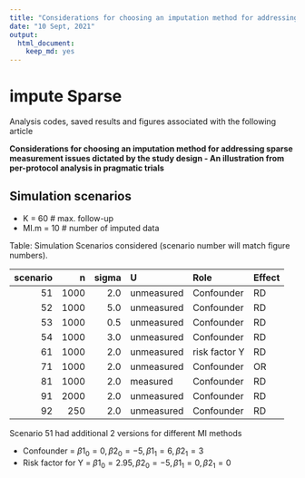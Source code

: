 ```yaml
---
title: "Considerations for choosing an imputation method for addressing sparse measurement issues dictated by the study design - An illustration from per-protocol analysis in pragmatic trials "
date: "10 Sept, 2021"
output:
  html_document:
    keep_md: yes
---
```




# impute Sparse

Analysis codes, saved results and figures associated with the following article

**Considerations for choosing an imputation method for addressing sparse measurement issues dictated by the study design - An illustration from per-protocol analysis in pragmatic trials**

## Simulation scenarios

- K = 60 # max. follow-up
- MI.m = 10 # number of imputed data


Table: Simulation Scenarios considered (scenario number will match figure numbers).

| scenario|    n| sigma|U          |Role          |Effect |
|--------:|----:|-----:|:----------|:-------------|:------|
|       51| 1000|   2.0|unmeasured |Confounder    |RD     |
|       52| 1000|   5.0|unmeasured |Confounder    |RD     |
|       53| 1000|   0.5|unmeasured |Confounder    |RD     |
|       54| 1000|   3.0|unmeasured |Confounder    |RD     |
|       61| 1000|   2.0|unmeasured |risk factor Y |RD     |
|       71| 1000|   2.0|unmeasured |Confounder    |OR     |
|       81| 1000|   2.0|measured   |Confounder    |RD     |
|       91| 2000|   2.0|unmeasured |Confounder    |RD     |
|       92|  250|   2.0|unmeasured |Confounder    |RD     |

Scenario 51 had additional 2 versions for different MI methods

- Confounder = $\beta1_0=0, \beta2_0=-5, \beta1_1=6, \beta2_1=3$							
- Risk factor for Y = $\beta1_0=2.95, \beta2_0=-5, \beta1_1=0, \beta2_1=0$							
